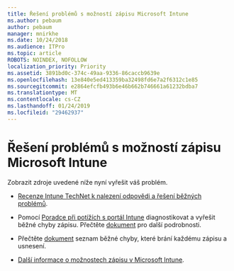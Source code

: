 ```yaml
---
title: Řešení problémů s možností zápisu Microsoft Intune
ms.author: pebaum
author: pebaum
manager: mnirkhe
ms.date: 10/24/2018
ms.audience: ITPro
ms.topic: article
ROBOTS: NOINDEX, NOFOLLOW
localization_priority: Priority
ms.assetid: 3891bd0c-374c-49aa-9336-86caccb9639e
ms.openlocfilehash: 13e840e5ed413359ba32498fd6e7a2f6312c1e85
ms.sourcegitcommit: e2864efcfb493b6e46b662b746661a61232bdba7
ms.translationtype: MT
ms.contentlocale: cs-CZ
ms.lasthandoff: 01/24/2019
ms.locfileid: "29462937"
---
```

# <a name="troubleshoot-issues-with-enrollment-options-microsoft-intune"></a>Řešení problémů s možností zápisu Microsoft Intune

Zobrazit zdroje uvedené níže nyní vyřešit váš problém. 
  
- [Recenze Intune TechNet k nalezení odpovědi a řešení běžných problémů](https://social.technet.microsoft.com/Forums/en-US/home?category=microsoftintune&amp;filter=alltypes&amp;sort=lastpostdesc).
    
- Pomocí [Poradce při potížích s portál Intune](https://aka.ms/intunetroubleshooting) diagnostikovat a vyřešit běžné chyby zápisu. Přečtěte [dokument](https://docs.microsoft.com/en-us/intune/help-desk-operators) pro další podrobnosti. 
    
- Přečtěte [dokument](https://docs.microsoft.com/en-us/intune-classic/Troubleshoot/troubleshoot-device-enrollment-in-intune) seznam běžné chyby, které brání každému zápisu a usnesení. 
    
- [Další informace o možnostech zápisu v Microsoft Intune](https://docs.microsoft.com/en-us/intune/enrollment-options).
    

